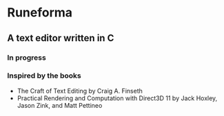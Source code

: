 # Runeforma

## A text editor written in C

### In progress ###

### Inspired by the books ###
* The Craft of Text Editing by Craig A. Finseth
* Practical Rendering and Computation with Direct3D 11 by Jack Hoxley, Jason Zink, and Matt Pettineo